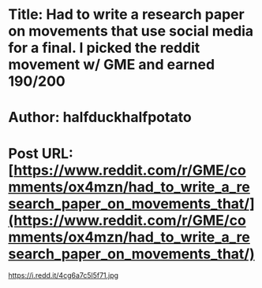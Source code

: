 # Title: Had to write a research paper on movements that use social media for a final. I picked the reddit movement w/ GME and earned 190/200
# Author: halfduckhalfpotato
# Post URL: [https://www.reddit.com/r/GME/comments/ox4mzn/had_to_write_a_research_paper_on_movements_that/](https://www.reddit.com/r/GME/comments/ox4mzn/had_to_write_a_research_paper_on_movements_that/)


https://i.redd.it/4cg6a7c5l5f71.jpg